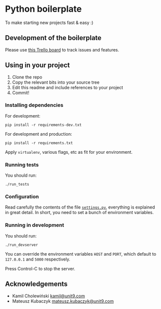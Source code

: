 <!-- -*- coding: utf-8 -*- -->

# Python boilerplate

To make starting new projects fast & easy :)

## Development of the boilerplate

Please use [this Trello board](https://trello.com/b/B2dKXJYG) to track
issues and features.

## Using in your project

1. Clone the repo
2. Copy the relevant bits into your source tree
3. Edit this readme and include references to your project
4. Commit!

### Installing dependencies

For development:

    pip install -r requirements-dev.txt

For development and production:

    pip install -r requirements.txt

Apply `virtualenv`, various flags, etc as fit for your environment.

### Running tests

You should run:

    ./run_tests

### Configuration

Read carefully the contents of the file [`settings.py`](/settings.py),
everything is explained in great detail. In short, you need to set a
bunch of environment variables.

### Running in development

You should run:

    ./run_devserver

You can override the environment variables `HOST` and `PORT`, which
default to `127.0.0.1` and `5000` respectively.

Press Control-C to stop the server.

## Acknowledgements

- Kamil Cholewiński <kamil@unit9.com>
- Mateusz Kubaczyk <mateusz.kubaczyk@unit9.com>
